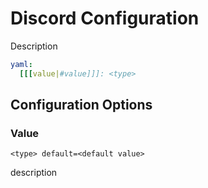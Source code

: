 # Discord Configuration

Description

````yaml
yaml:
  [[[value|#value]]]: <type>
````

## Configuration Options
### Value
`<type> default=<default value>`

description


<seealso>
    <!--Provide links to related how-to guides, overviews, and tutorials.-->
</seealso>